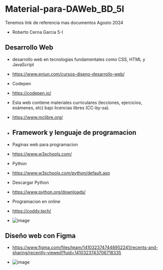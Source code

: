 # Material-para-DAWeb_BD_5I
Tenemos link de referencia mas documentos Agosto 2024
- Roberto Cerna Garcia 5-I

## Desarrollo Web
- desarrollo web en tecnologias fundamentales como CSS, HTML y JavaScript
- https://www.eniun.com/cursos-diseno-desarrollo-web/

- Codepen
- https://codepen.io/

- Esta web contiene materiales curriculares (lecciones, ejercicios, exámenes, etc) bajo licencias libres (CC-by-sa).
- https://www.mclibre.org/

- ## Framework y lenguaje de programacion
- Paginas web para programacion
- https://www.w3schools.com/
- Python
- https://www.w3schools.com/python/default.asp
- Descargar Python
- https://www.python.org/downloads/

- Programacion en online
- https://coddy.tech/

- ![image](https://github.com/user-attachments/assets/fcd131cf-0d34-41de-b6c2-ed9ef1dc5897)

## Diseño web con Figma

- https://www.figma.com/files/team/1410323747448952241/recents-and-sharing/recently-viewed?fuid=1410323743706718335

- ![image](https://github.com/user-attachments/assets/38410123-85e0-4262-b859-e8adc7f36ab3)




